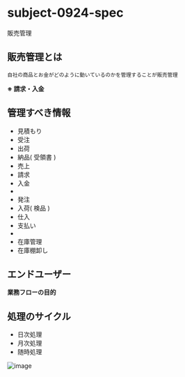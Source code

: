 # subject-0924-spec
販売管理

## 販売管理とは
```
自社の商品とお金がどのように動いているのかを管理することが販売管理
```
**※ 請求・入金**

## 管理すべき情報
- 見積もり
- 受注
- 出荷
- 納品( 受領書 )
- 売上
- 請求
- 入金
- 
- 発注
- 入荷( 検品 )
- 仕入
- 支払い
-
- 在庫管理
- 在庫棚卸し

## エンドユーザー
**業務フローの目的**

## 処理のサイクル
- 日次処理
- 月次処理
- 随時処理

![image](https://user-images.githubusercontent.com/1501327/134636372-c84a54ae-b779-43e6-96de-660d17bf019f.png)
